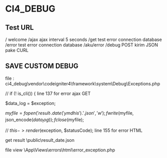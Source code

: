 # CI4_DEBUG

## Test URL

/ welcome
/ajax ajax interval 5 seconds
/get test error connection database
/error test error connection database
/aku/error
/debug POST kirim JSON pake CURL


## SAVE CUSTOM DEBUG

file : ci4_debug\vendor\codeigniter4\framework\system\Debug\Exceptions.php

// if (! is_cli()) {
line 137 for error ajax GET

$data_log = $exception;

$myfile = fopen('result_' . date('ymdhis') . '.json', 'w');
fwrite($myfile, json_encode($data_log));
fclose($myfile);

// $this->render($exception, $statusCode);
line 155 for error HTML

get result \public\result_date.json

file view \App\Views\errors\html\error_exception.php
